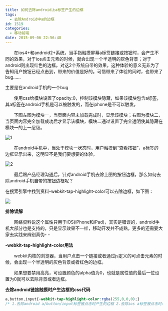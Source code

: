 ```yaml
---
title: 如何去除android上a标签产生的边框
tags:
  - 去除Android中a的边框
id: 1519
categories:
  - 移动前端
date: 2015-09-06 22:56:48
---
```


&emsp;&emsp;在ios4+和android2+系统，当手指触摸屏幕a标签链接或按钮时，会产生不同的效果，对于ios点击元素的时候，就会出现一个半透明的灰色背景；对于android则出现红色的边框。对这2个系统自带的效果，这种体验的意义无非为了告知用户按钮已经点击到，带来的价值是好的。可惜带来了体验的同时，也带来了bug......

主要是在android手机的一个bug

&emsp;&emsp;使用css给模块设置了opacity:0，控制该模块隐藏，如果该模块包含a标签，其a标签在android手机是可以被触发的，而在iphone是不可以触发。

&emsp;&emsp;下图左图为模块一，当页面内容未加载完成时，显示该模块；右图为模块二，当页面内容完全加载成功后才显示该模块，模块二通过设置了完全透明使其隐藏在模块一的上一层级。

![1](http://www.npm8.com/wp-content/uploads/2015/09/11.jpg)

&emsp;&emsp;在android手机中，当处于模块一状态时，用户触摸到“查看按钮”，a标签的边框显示出来，这明显不是我们要想要的体验。

![2](http://www.npm8.com/wp-content/uploads/2015/09/21.jpg)

&emsp;&emsp;最后跟产品经理沟通后，针对android手机去除上图的按钮边框，那么如何去除android手机自带的按钮边框呢？

在搜索引擎中找到资料-webkit-tap-highlight-color可以去除边框，如下图：

[![](http://www.npm8.com/wp-content/uploads/2015/09/28122717-e4b8828ab30b45d8aa4a7a199cbcf6c1-650x252.jpg)](http://www.npm8.com/wp-content/uploads/2015/09/28122717-e4b8828ab30b45d8aa4a7a199cbcf6c1.jpg)

**排除误解**

&emsp;&emsp;网络资料说这个属性只用于iOS(iPhone和iPad)，其实是错误的，android手机大部分也是支持的，只是显示效果不一样，移动开发并不成熟，更多的还需要大家去实践来辨别真伪- -

**-webkit-tap-highlight-color用法**

&emsp;&emsp;webkit内核的浏览器，当用户点击一个链接或者通过js定义的可点击元素的时候，会出现一个半透明的灰色背景或者红色的边框。

&emsp;&emsp;如果想要禁用高亮，可设置颜色的alpha值为0，也就是属性值的最后一位设置为0就可以去除背景或者边框。

**去除android链接触摸时产生边框的css代码**
```css
a,button,input{-webkit-tap-highlight-color:rgba(255,0,0,0);}
/* 1.去除android a/button/input标签被点击时产生的边框 2.去除ios a标签被点击时产生的半透明灰色背景 */
```
